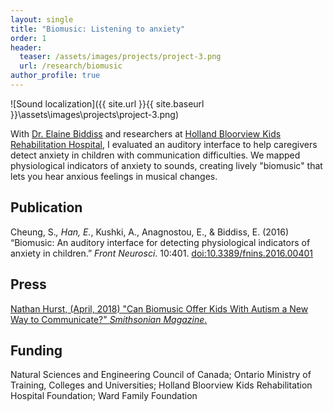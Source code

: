 ```yaml
---
layout: single
title: "Biomusic: Listening to anxiety"
order: 1
header:
  teaser: /assets/images/projects/project-3.png
  url: /research/biomusic
author_profile: true
---
```


![Sound localization]({{ site.url }}{{ site.baseurl }}\assets\images\projects\project-3.png)

With [Dr. Elaine Biddiss](https://hollandbloorview.ca/staff/elaine-biddiss-masc-phd) and researchers at [Holland Bloorview Kids Rehabilitation Hospital](https://hollandbloorview.ca/), I evaluated an auditory interface to help caregivers detect anxiety in children with communication difficulties. We mapped physiological indicators of anxiety to sounds, creating lively "biomusic" that lets you hear anxious feelings in musical changes.

## Publication
Cheung, S.*, Han, E.*, Kushki, A., Anagnostou, E., & Biddiss, E. (2016) “Biomusic: An auditory interface for detecting physiological indicators of anxiety in children.” *Front Neurosci*. 10:401. [doi:10.3389/fnins.2016.00401](http://dx.doi.org/10.3389/fnins.2016.00401)

## Press
[Nathan Hurst, (April, 2018) "Can Biomusic Offer Kids With Autism a New Way to Communicate?" *Smithsonian Magazine*.](http://www.smithsonianmag.com/innovation/can-biomusic-offer-kids-autism-new-way-communicate-180968649/)

## Funding
Natural Sciences and Engineering Council of Canada; Ontario Ministry of Training, Colleges and Universities; Holland Bloorview Kids Rehabilitation Hospital Foundation; Ward Family Foundation
